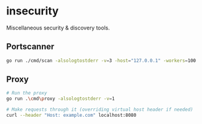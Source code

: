 # insecurity
Miscellaneous security & discovery tools.

## Portscanner

```bash
go run ./cmd/scan -alsologtostderr -v=3 -host="127.0.0.1" -workers=100
```

## Proxy

```bash
# Run the proxy
go run .\cmd\proxy -alsologtostderr -v=1

# Make requests through it (overriding virtual host header if needed)
curl --header "Host: example.com" localhost:8080
 ```